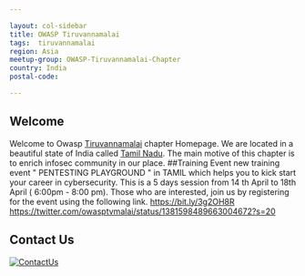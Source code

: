```yaml
---

layout: col-sidebar
title: OWASP Tiruvannamalai
tags:  tiruvannamalai
region: Asia
meetup-group: OWASP-Tiruvannamalai-Chapter
country: India
postal-code:

---
```



## Welcome
Welcome to Owasp [Tiruvannamalai](https://en.wikipedia.org/wiki/Tiruvannamalai) chapter Homepage. We are located in a beautiful state of India called [Tamil Nadu](https://en.wikipedia.org/wiki/Tamil_Nadu). The main motive of this chapter is to enrich infosec community in our place.
##Training Event
 new training event " PENTESTING PLAYGROUND " in TAMIL which helps you to kick start your career in cybersecurity. 
 This is a 5 days session from 14 th April to 18th April ( 6:00pm - 8:00 pm). Those who are interested, join us by registering for the event using the following link. 
 https://bit.ly/3g2OH8R
 https://twitter.com/owasptvmalai/status/1381598489663004672?s=20

## Contact Us
[![ContactUs](https://img.shields.io/badge/%F0%9F%93%83-ContactUs-orange)](mailto:jothish.kumar@owasp.org)

